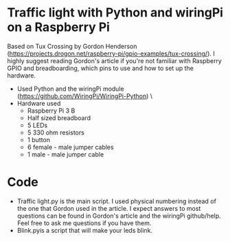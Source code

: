 # Traffic light with Python and wiringPi on a Raspberry Pi
Based on Tux Crossing by Gordon Henderson (https://projects.drogon.net/raspberry-pi/gpio-examples/tux-crossing/). I highly suggest reading Gordon's article if you're not familiar with Raspberry GPIO and breadboarding,  which pins to use and how to set up the hardware.
- Used Python and the wiringPi module (https://github.com/WiringPi/WiringPi-Python) \
- Hardware used
  - Raspberry Pi 3 B
  - Half sized breadboard
  - 5 LEDs
  - 5 330 ohm resistors
  - 1 button
  - 6 female - male jumper cables
  - 1 male - male jumper cable

# Code
  - Traffic light.py is the main script. I used physical numbering instead of the one that Gordon used in the article. I expect answers to most questions can be found in Gordon's article and the wiringPi github/help. Feel free to ask me questions if you have them. 
  - Blink.pyis a script that will make your leds blink. 
